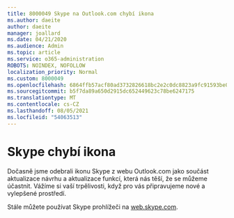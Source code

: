 ```yaml
---
title: 8000049 Skype na Outlook.com chybí ikona
ms.author: daeite
author: daeite
manager: joallard
ms.date: 04/21/2020
ms.audience: Admin
ms.topic: article
ms.service: o365-administration
ROBOTS: NOINDEX, NOFOLLOW
localization_priority: Normal
ms.custom: 8000049
ms.openlocfilehash: 6864ffb57acf80ad3732826618bc2e2c0dc8823a9fc91593be0a3697cd110ca0
ms.sourcegitcommit: b5f7da89a650d2915dc652449623c78be6247175
ms.translationtype: MT
ms.contentlocale: cs-CZ
ms.lasthandoff: 08/05/2021
ms.locfileid: "54063513"
---
```

# <a name="skype-icon-missing"></a>Skype chybí ikona

Dočasně jsme odebrali ikonu Skype z webu Outlook.com jako součást aktualizace návrhu a aktualizace funkcí, která nás těší, že se můžeme účastnit. Vážíme si vaší trpělivosti, když pro vás připravujeme nové a vylepšené prostředí.

Stále můžete používat Skype prohlížeči na [web.skype.com](https://web.skype.com).
